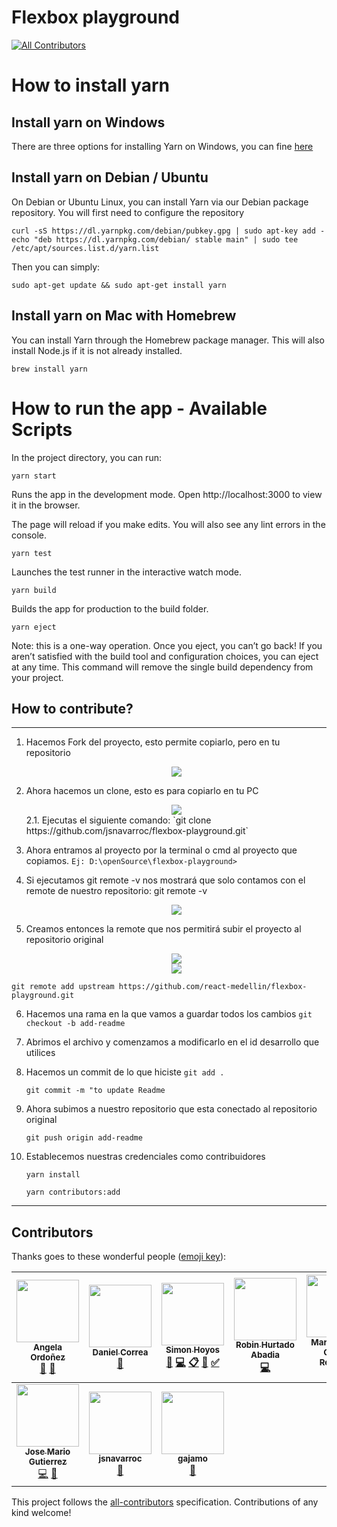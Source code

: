 
# Flexbox playground 
[![All Contributors](https://img.shields.io/badge/all_contributors-10-orange.svg?style=flat-square)](#contributors)


# How to install yarn

## Install yarn on Windows

There are three options for installing Yarn on Windows, you can fine <a href="https://yarnpkg.com/lang/en/docs/install/#windows-stable" target="_blank">here</a> 

## Install yarn on Debian / Ubuntu

On Debian or Ubuntu Linux, you can install Yarn via our Debian package repository. You will first need to configure the repository

`curl -sS https://dl.yarnpkg.com/debian/pubkey.gpg | sudo apt-key add -`
<br/>
`echo "deb https://dl.yarnpkg.com/debian/ stable main" | sudo tee /etc/apt/sources.list.d/yarn.list`

Then you can simply:

`sudo apt-get update && sudo apt-get install yarn`


## Install yarn on Mac with Homebrew

You can install Yarn through the Homebrew package manager. This will also install Node.js if it is not already installed.

```
brew install yarn
```


# How to run the app - Available Scripts
In the project directory, you can run:

```
yarn start
```

Runs the app in the development mode.
Open http://localhost:3000 to view it in the browser.

The page will reload if you make edits.
You will also see any lint errors in the console.

```
yarn test
```

Launches the test runner in the interactive watch mode.

```
yarn build
```

Builds the app for production to the build folder.

```
yarn eject
```

Note: this is a one-way operation. Once you eject, you can’t go back!
If you aren’t satisfied with the build tool and configuration choices, you can eject at any time. This command will remove the single build dependency from your project.

## How to contribute?
___

1.	Hacemos Fork del proyecto, esto permite copiarlo, pero en tu repositorio 
    <center><img src="https://i.postimg.cc/1tjmDCgk/Screenshot_3.png"/></center>

2.	Ahora hacemos un clone, esto es para copiarlo en tu PC
    <center><img src="https://i.postimg.cc/FKhHvJ5B/image.png"/></center>
    2.1.	Ejecutas el siguiente comando: 
     `git clone https://github.com/jsnavarroc/flexbox-playground.git`

3.	Ahora entramos al proyecto por la terminal o cmd al proyecto que copiamos. 
    `Ej: D:\openSource\flexbox-playground>`

4.	Si ejecutamos git remote -v nos mostrará que solo contamos con el remote de nuestro repositorio: 
    git remote -v
    <center><img src="https://i.postimg.cc/Tww2LMPj/image.png"/></center>

5.	Creamos entonces la remote que nos permitirá subir el proyecto al repositorio original 

    <center><img src="https://i.postimg.cc/SKVNxNmN/image.png"/></center>
    <center><img src="https://i.postimg.cc/1XV9BGwf/image.png"/></center>
    
`git remote add upstream https://github.com/react-medellin/flexbox-playground.git`


6. Hacemos una rama en la que vamos a guardar todos los cambios 
    `git checkout -b add-readme`
7.	Abrimos el archivo y comenzamos a modificarlo en el id desarrollo que utilices 


8. Hacemos un commit de lo que hiciste 
    `git add .` 

    `git commit -m "to update Readme`

9. Ahora subimos a nuestro repositorio que esta conectado al repositorio original

    `git push origin add-readme` 

10. Establecemos nuestras credenciales como contribuidores
    
    `yarn install`

    `yarn contributors:add`
___

## Contributors

Thanks goes to these wonderful people ([emoji key](https://github.com/kentcdodds/all-contributors#emoji-key)):

<!-- ALL-CONTRIBUTORS-LIST:START - Do not remove or modify this section -->
<!-- prettier-ignore -->
| [<img src="https://avatars3.githubusercontent.com/u/18565471?v=4" width="100px;"/><br /><sub><b>Angela Ordoñez</b></sub>](http://angelitaooo.github.io)<br />[📖](https://github.com/react-medellin/flexbox-playground/commits?author=angelitaooo "Documentation") [🔧](#tool-angelitaooo "Tools") | [<img src="https://avatars3.githubusercontent.com/u/8260962?v=4" width="100px;"/><br /><sub><b>Daniel Correa</b></sub>](https://danielcb29.github.io/)<br />[📖](https://github.com/react-medellin/flexbox-playground/commits?author=danielcb29 "Documentation") | [<img src="https://avatars1.githubusercontent.com/u/23706543?v=4" width="100px;"/><br /><sub><b>Simon Hoyos</b></sub>](https://www.linkedin.com/in/simonhoyos/)<br />[💬](#question-shmesa22 "Answering Questions") [💻](https://github.com/react-medellin/flexbox-playground/commits?author=shmesa22 "Code") [📋](#eventOrganizing-shmesa22 "Event Organizing") [👀](#review-shmesa22 "Reviewed Pull Requests") [✅](#tutorial-shmesa22 "Tutorials") | [<img src="https://avatars0.githubusercontent.com/u/19338528?v=4" width="100px;"/><br /><sub><b>Robin Hurtado Abadia</b></sub>](http://robinhurtado.surge.sh)<br />[💻](https://github.com/react-medellin/flexbox-playground/commits?author=robinHurtado "Code") | [<img src="https://avatars2.githubusercontent.com/u/16061815?v=4" width="100px;"/><br /><sub><b>Maria Camila Gomez Restrepo</b></sub>](http://www.camigomez.me/)<br />[📖](https://github.com/react-medellin/flexbox-playground/commits?author=camigomez35 "Documentation") | [<img src="https://avatars2.githubusercontent.com/u/33497419?v=4" width="100px;"/><br /><sub><b>William Gómez Ortega</b></sub>](http://www.williamgomez.me)<br />[🐛](https://github.com/react-medellin/flexbox-playground/issues?q=author%3Awilliamegomez "Bug reports") [💻](https://github.com/react-medellin/flexbox-playground/commits?author=williamegomez "Code") [📖](https://github.com/react-medellin/flexbox-playground/commits?author=williamegomez "Documentation") | [<img src="https://avatars2.githubusercontent.com/u/3844042?v=4" width="100px;"/><br /><sub><b>kritokrator</b></sub>](https://github.com/kritokrator)<br />[📖](https://github.com/react-medellin/flexbox-playground/commits?author=kritokrator "Documentation") |
| :---: | :---: | :---: | :---: | :---: | :---: | :---: |
| [<img src="https://avatars2.githubusercontent.com/u/27037672?v=4" width="100px;"/><br /><sub><b>Jose Mario Gutierrez</b></sub>](https://github.com/josemariogutierrez)<br />[💻](https://github.com/react-medellin/flexbox-playground/commits?author=josemariogutierrez "Code") [🎨](#design-josemariogutierrez "Design") | [<img src="https://avatars2.githubusercontent.com/u/28201235?v=4" width="100px;"/><br /><sub><b>jsnavarroc</b></sub>](https://github.com/jsnavarroc)<br />[📖](https://github.com/react-medellin/flexbox-playground/commits?author=jsnavarroc "Documentation") | [<img src="https://avatars2.githubusercontent.com/u/3331072?v=4" width="100px;"/><br /><sub><b>gajamo</b></sub>](https://github.com/gajamo)<br />[📖](https://github.com/react-medellin/flexbox-playground/commits?author=gajamo "Documentation") |
<!-- ALL-CONTRIBUTORS-LIST:END -->

This project follows the [all-contributors](https://github.com/kentcdodds/all-contributors) specification. Contributions of any kind welcome!